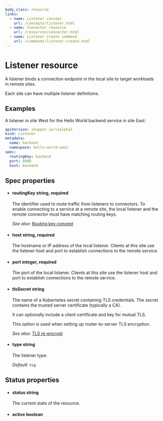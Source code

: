 ```yaml
---
body_class: resource
links:
  - name: Listener concept
    url: /concepts/listener.html
  - name: Connector resource
    url: /resources/connector.html
  - name: Listener create command
    url: /commands/listener-create.html
---
```


# Listener resource

<section>

A listener binds a connection endpoint in the local site to
target workloads in remote sites.

Each site can have multiple listener definitions.

</section>

<section>

## Examples

A listener in site West for the Hello World backend service
in site East:

~~~ yaml
apiVersion: skupper.io/v1alpha1
kind: Listener
metadata:
  name: backend
  namespace: hello-world-west
spec:
  routingKey: backend
  port: 8080
  host: backend
~~~

</section>

<section>

## Spec properties

- <h4 id="routingkey">routingKey <span class="property-info">string, required</span></h3>

  The identifier used to route traffic from listeners to
  connectors.  To enable connecting to a service at a
  remote site, the local listener and the remote connector
  must have matching routing keys.

  _See also:_ [Routing key concept]({{site_prefix}}/concepts/routing-key.html)

- <h4 id="host">host <span class="property-info">string, required</span></h3>

  The hostname or IP address of the local listener.  Clients
  at this site use the listener host and port to
  establish connections to the remote service.

- <h4 id="port">port <span class="property-info">integer, required</span></h3>

  The port of the local listener.  Clients at this site use
  the listener host and port to establish connections to
  the remote service.

- <h4 id="tlssecret">tlsSecret <span class="property-info">string</span></h3>

  The name of a Kubernetes secret containing TLS
  credentials.  The secret contains the trusted server
  certificate (typically a CA).
  
  It can optionally include a client certificate and key for
  mutual TLS.
  
  This option is used when setting up router-to-server TLS
  encryption.

  _See also:_ [TLS re-encrypt]({{site_prefix}})

- <h4 id="type">type <span class="property-info">string</span></h3>

  The listener type.

  _Default:_ `tcp`

</section>

<section>

## Status properties

- <h4 id="status">status <span class="property-info">string</span></h3>

  The current state of the resource.

- <h4 id="active">active <span class="property-info">boolean</span></h3>

</section>
